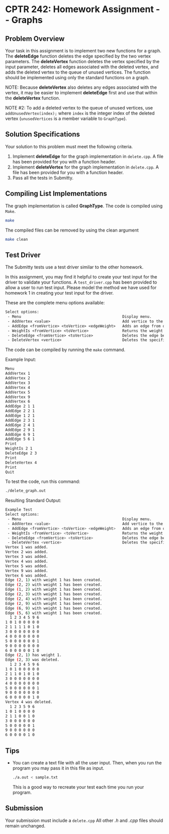 # CPTR 242: Homework Assignment -- Graphs

## Problem Overview

Your task in this assignment is to implement two new functions for a graph.
The __deleteEdge__ function deletes the edge specified by the two vertex parameters.
The __deleteVertex__ function deletes the vertex specified by the input parameter, deletes all edges associated with the deleted vertex, and adds the deleted vertex to the queue of unused vertices.
The function should be implemented using only the standard functions on a graph.

NOTE: Because __deleteVertex__ also deletes any edges associated with the vertex, it may be easier to implement __deleteEdge__ first and use that within the __deleteVertex__ function.

NOTE #2: To add a deleted vertex to the queue of unused vertices, use ```addUnusedVertex(index);``` where ```index``` is the integer index of the deleted vertex (`unusedVertices` is a member variable to `GraphType`).

## Solution Specifications

Your solution to this problem must meet the following criteria.

1. Implement __deleteEdge__ for the graph implementation in `delete.cpp`.
    A file has been provided for you with a function header.
2. Implement __deleteVertex__ for the graph implementation in `delete.cpp`.
    A file has been provided for you with a function header.
3. Pass all the tests in Submitty.

## Compiling List Implementations

The graph implementation is called __GraphType__.
The code is compiled using `Make`.

```sh
make
```

The compiled files can be removed by using the clean argument

```sh
make clean
```


## Test Driver

The Submitty tests use a test driver similar to the other homework.

In this assignment, you may find it helpful to create your test input for the driver to validate your functions.
A `test_driver.cpp` has been provided to allow a user to run test input.
Please model the method we have used for homework 1 in creating your test input for the driver.

These are the complete menu options available:

```txt
Select options:
 - Menu                                             Display menu.
 - AddVertex <value>                                Add vertice to the graph
 - AddEdge <fromVertice> <toVertice> <edgeWeight>   Adds an edge from one vertice to the next, with a specified weight
 - WeightIs <fromVertice> <toVertice>               Returns the weight of a specified edge
 - DeleteEdge <fromVertice> <toVertice>             Deletes the edge between two vertices
 - DeleteVertex <vertice>                           Deletes the specified vertice
 ```

The code can be compiled by running the `make` command.

Example Input:
```sh
Menu
AddVertex 1
AddVertex 2
AddVertex 3
AddVertex 4
AddVertex 5
AddVertex 9
AddVertex 6
AddEdge 2 1 1
AddEdge 2 2 1
AddEdge 1 2 1
AddEdge 2 3 1
AddEdge 2 4 1
AddEdge 2 9 1
AddEdge 6 9 1
AddEdge 5 6 1
Print
WeightIs 2 1
DeleteEdge 2 3
Print
DeleteVertex 4
Print
Quit
```
To test the code, run this command:

```sh
./delete_graph.out
```

Resulting Standard Output:

```sh
Example Test
Select options:
 - Menu                                             Display menu.
 - AddVertex <value>                                Add vertice to the graph
 - AddEdge <fromVertice> <toVertice> <edgeWeight>   Adds an edge from one vertice to the next, with a specified weight
 - WeightIs <fromVertice> <toVertice>               Returns the weight of a specified edge
 - DeleteEdge <fromVertice> <toVertice>             Deletes the edge between two vertices
 - DeleteVertex <vertice>                           Deletes the specified vertice
Vertex 1 was added.
Vertex 2 was added.
Vertex 3 was added.
Vertex 4 was added.
Vertex 5 was added.
Vertex 9 was added.
Vertex 6 was added.
Edge (2, 1) with weight 1 has been created.
Edge (2, 2) with weight 1 has been created.
Edge (1, 2) with weight 1 has been created.
Edge (2, 3) with weight 1 has been created.
Edge (2, 4) with weight 1 has been created.
Edge (2, 9) with weight 1 has been created.
Edge (6, 9) with weight 1 has been created.
Edge (5, 6) with weight 1 has been created.
  1 2 3 4 5 9 6 
1 0 1 0 0 0 0 0 
2 1 1 1 1 0 1 0 
3 0 0 0 0 0 0 0 
4 0 0 0 0 0 0 0 
5 0 0 0 0 0 0 1 
9 0 0 0 0 0 0 0 
6 0 0 0 0 0 1 0 
Edge (2, 1) has weight 1.
Edge (2, 3) was deleted.
  1 2 3 4 5 9 6 
1 0 1 0 0 0 0 0 
2 1 1 0 1 0 1 0 
3 0 0 0 0 0 0 0 
4 0 0 0 0 0 0 0 
5 0 0 0 0 0 0 1 
9 0 0 0 0 0 0 0 
6 0 0 0 0 0 1 0 
Vertex 4 was deleted.
  1 2 3 5 9 6 
1 0 1 0 0 0 0 
2 1 1 0 0 1 0 
3 0 0 0 0 0 0 
5 0 0 0 0 0 1 
9 0 0 0 0 0 0 
6 0 0 0 0 1 0 
```


## Tips

* You can create a text file with all the user input.
  Then, when you run the program you may pass it in this file as input.

  ```sh
  ./a.out < sample.txt
  ```
  
  This is a good way to recreate your test each time you run your program.

## Submission

Your submission must include a `delete.cpp`
All other _.h_ and _.cpp_ files should remain unchanged.

